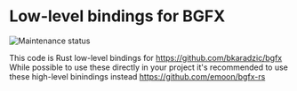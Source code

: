 # Low-level bindings for BGFX

![Maintenance status](https://img.shields.io/badge/maintenance-looking--for--maintainer-yellow.svg)

This code is Rust low-level bindings for https://github.com/bkaradzic/bgfx While possible to use these directly in your project it's recommended to use these high-level binindings instead https://github.com/emoon/bgfx-rs
